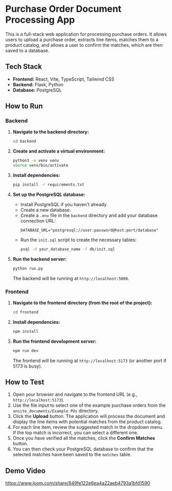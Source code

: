# Purchase Order Document Processing App

This is a full-stack web application for processing purchase orders. It allows users to upload a purchase order, extracts line items, matches them to a product catalog, and allows a user to confirm the matches, which are then saved to a database.

## Tech Stack

- **Frontend:** React, Vite, TypeScript, Tailwind CSS
- **Backend:** Flask, Python
- **Database:** PostgreSQL

## How to Run

### Backend

1.  **Navigate to the backend directory:**
    ```bash
    cd backend
    ```

2.  **Create and activate a virtual environment:**
    ```bash
    python3 -m venv venv
    source venv/bin/activate
    ```

3.  **Install dependencies:**
    ```bash
    pip install -r requirements.txt
    ```

4.  **Set up the PostgreSQL database:**
    - Install PostgreSQL if you haven't already.
    - Create a new database.
    - Create a `.env` file in the `backend` directory and add your database connection URL:
      ```
      DATABASE_URL="postgresql://user:password@host:port/database"
      ```
    - Run the `init.sql` script to create the necessary tables:
      ```bash
      psql -d your_database_name -f db/init.sql
      ```

5.  **Run the backend server:**
    ```bash
    python run.py
    ```
    The backend will be running at `http://localhost:5000`.

### Frontend

1.  **Navigate to the frontend directory (from the root of the project):**
    ```bash
    cd frontend
    ```

2.  **Install dependencies:**
    ```bash
    npm install
    ```

3.  **Run the frontend development server:**
    ```bash
    npm run dev
    ```
    The frontend will be running at `http://localhost:5173` (or another port if 5173 is busy).

## How to Test

1.  Open your browser and navigate to the frontend URL (e.g., `http://localhost:5173`).
2.  Use the file input to select one of the example purchase orders from the `onsite_documents/Example POs` directory.
3.  Click the **Upload** button. The application will process the document and display the line items with potential matches from the product catalog.
4.  For each line item, review the suggested match in the dropdown menu. If the top match is incorrect, you can select a different one.
5.  Once you have verified all the matches, click the **Confirm Matches** button.
6.  You can then check your PostgreSQL database to confirm that the selected matches have been saved to the `matches` table.

## Demo Video


https://www.loom.com/share/849fe122e6ea4a22aeb4793a1bfd1590
